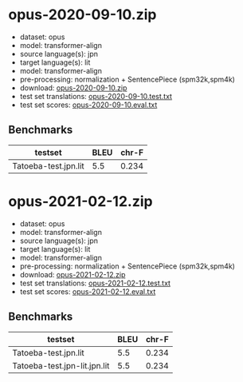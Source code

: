 # opus-2020-09-10.zip

* dataset: opus
* model: transformer-align
* source language(s): jpn
* target language(s): lit
* model: transformer-align
* pre-processing: normalization + SentencePiece (spm32k,spm4k)
* download: [opus-2020-09-10.zip](https://object.pouta.csc.fi/Tatoeba-MT-models/jpn-lit/opus-2020-09-10.zip)
* test set translations: [opus-2020-09-10.test.txt](https://object.pouta.csc.fi/Tatoeba-MT-models/jpn-lit/opus-2020-09-10.test.txt)
* test set scores: [opus-2020-09-10.eval.txt](https://object.pouta.csc.fi/Tatoeba-MT-models/jpn-lit/opus-2020-09-10.eval.txt)

## Benchmarks

| testset               | BLEU  | chr-F |
|-----------------------|-------|-------|
| Tatoeba-test.jpn.lit 	| 5.5 	| 0.234 |

# opus-2021-02-12.zip

* dataset: opus
* model: transformer-align
* source language(s): jpn
* target language(s): lit
* model: transformer-align
* pre-processing: normalization + SentencePiece (spm32k,spm4k)
* download: [opus-2021-02-12.zip](https://object.pouta.csc.fi/Tatoeba-MT-models/jpn-lit/opus-2021-02-12.zip)
* test set translations: [opus-2021-02-12.test.txt](https://object.pouta.csc.fi/Tatoeba-MT-models/jpn-lit/opus-2021-02-12.test.txt)
* test set scores: [opus-2021-02-12.eval.txt](https://object.pouta.csc.fi/Tatoeba-MT-models/jpn-lit/opus-2021-02-12.eval.txt)

## Benchmarks

| testset               | BLEU  | chr-F |
|-----------------------|-------|-------|
| Tatoeba-test.jpn.lit 	| 5.5 	| 0.234 |
| Tatoeba-test.jpn-lit.jpn.lit 	| 5.5 	| 0.234 |

